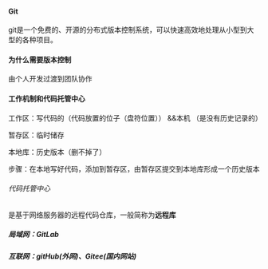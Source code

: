 #### Git

git是一个免费的、开源的分布式版本控制系统，可以快速高效地处理从小型到大型的各种项目。

#### 为什么需要版本控制

由个人开发过渡到团队协作



#### 工作机制和代码托管中心

工作区：写代码的（代码放置的位子（盘符位置）） &&本机  （是没有历史记录的）

暂存区：临时储存

本地库：历史版本（删不掉了）

步骤：在本地写好代码，添加到暂存区，由暂存区提交到本地库形成一个历史版本

###### 代码托管中心

是基于网络服务器的远程代码仓库，一般简称为**远程库**

##### 局域网：GitLab

##### 互联网：gitHub(外网)、Gitee(国内网站)

